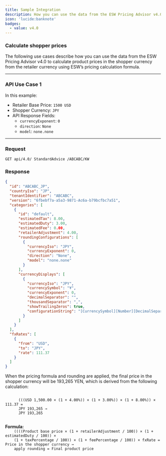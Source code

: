 ```yaml
---
title: Sample Integration
description: How you can use the data from the ESW Pricing Advisor v4.0 to calculate product prices in the shopper currency
icon: 'lucide:banknote'
badges:
  - value: v4.0 
---
```


### Calculate shopper prices

<p class="text-md">
  The following use cases describe how you can use the data from the 
  <span class="font-semibold text-primary">ESW Pricing Advisor v4.0</span> to calculate product prices in the 
  <span class="font-semibold text-primary">shopper currency</span> from the 
  <span class="font-semibold text-primary">retailer currency</span> using ESW’s pricing calculation formula.
</p>

---

### API Use Case 1

<div class="prose dark:prose-invert max-w-none text-md">
  <p class="mb-2">In this example:</p>
  <ul role="list" class="list-disc marker:text-primary space-y-1 pl-6">
    <li><span class="font-semibold text-primary">Retailer Base Price</span>: <code>1500 USD</code></li>
    <li><span class="font-semibold text-primary">Shopper Currency</span>: <code>JPY</code></li>
    <li>
      <span class="font-semibold text-primary">API Response Fields</span>:
      <ul class="list-disc marker:text-primary/80 pl-6 space-y-1">
        <li><code>currencyExponent</code>: <code>0</code></li>
        <li><code>direction</code>: <code>None</code></li>
        <li><code>model</code>: <code>none.none</code></li>
      </ul>
    </li>
  </ul>
</div>

---

### Request

```shell [Request]
GET api/4.0/ StandardAdvice /ABCABC/KW
```

### Response

```json [Response] height=150 collapse
{
  "id": "ABCABC_JP",
  "countryIso": "JP",
  "tenantIdentifier": "ABCABC",
  "version": "6fbebf7a-a5a3-9871-Ac6a-b79bcfbc7a51",
  "categories": [
    {
      "id": "default",
      "estimatedTax": 8.00,
      "estimatedDuty": 3.00,
      "estimatedFee": 0.00,
      "retailerAdjustment": 4.00,
      "roundingConfigurations": [
        {
          "currencyIso": "JPY",
          "currencyExponent": 0,
          "direction": "None",
          "model": "none.none"
        }
      ],
      "currencyDisplays": [
        {
          "currencyIso": "JPY",
          "currencySymbol": "¥",
          "currencyExponent": 0,
          "decimalSeparator": "",
          "thousandSeparator": ",",
          "showTrailingZeros": true,
          "configurationString": "[CurrencySymbol][Number][DecimalSeparator][Exponent]"
        }
      ]
    }
  ],
  "fxRates": [
    {
      "from": "USD",
      "to": "JPY",
      "rate": 111.37
    }
  ]
}
```

<div class="prose dark:prose-invert max-w-none text-base space-y-4">
  <p>
    When the pricing formula and rounding are applied, the final price in the shopper currency will be 
    <span class="font-semibold text-primary">193,265 YEN</span>, which is derived from the following calculation:
  </p>

  <p>
    <code class="block bg-muted text-base px-4 py-2 rounded-lg overflow-x-auto">
      (((USD 1,500.00 × (1 + 4.00%)) × (1 + 3.00%)) × (1 + 8.00%)) × 111.37 = 
      <span class="font-semibold text-primary">JPY 193,265</span> → 
      <span class="font-semibold text-primary">JPY 193,265</span>
    </code>
  </p>

<div class="rounded-xl border border-primary/10 bg-primary/5 dark:border-primary/30 dark:bg-primary/10 p-5 text-sm text-primary dark:text-white shadow-sm">
  <strong class="block mb-1 text-primary font-semibold dark:text-white">Formula:</strong>
  <code class="break-words text-primary font-mono text-[0.85rem] dark:text-white">
    ((((Product base price × (1 + retailerAdjustment / 100)) × (1 + estimatedDuty / 100)) × 
    (1 + taxPercentage / 100)) × (1 + feePercentage / 100)) × fxRate = Price in the shopper currency → 
    apply rounding = Final product price
  </code>
</div>




